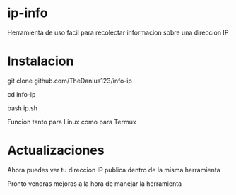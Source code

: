 # ip-info
Herramienta de uso facil para recolectar informacion sobre una direccion IP

# Instalacion

git clone github.com/TheDanius123/info-ip

cd info-ip

bash ip.sh

Funcion tanto para Linux como para Termux

# Actualizaciones

Ahora puedes ver tu direccion IP publica dentro de la misma herramienta

Pronto vendras mejoras a la hora de manejar la herramienta
